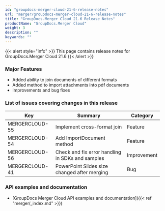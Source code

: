 ```yaml
---
id: "groupdocs-merger-cloud-21-6-release-notes"
url: "merger/groupdocs-merger-cloud-21-6-release-notes"
title: "GroupDocs.Merger Cloud 21.6 Release Notes"
productName: "GroupDocs.Merger Cloud"
weight: 3
description: ""
keywords: ""
---
```


{{< alert style="info" >}}
This page contains release notes for GroupDocs.Merger Cloud 21.6
{{< /alert >}}

### Major Features ###

* Added ability to join documents of different formats
* Added method to import attachments into pdf documents
* Improvements and bug fixes

### List of issues covering changes in this release ###

|Key|Summary|Category
|---|---|---
|MERGERCLOUD-55|Implement cross-format join|Feature
|MERGERCLOUD-54|Add ImportDocument method|Feature
|MERGERCLOUD-56|Check and fix error handling in SDKs and samples|Improvement
|MERGERCLOUD-41|PowerPoint Slides size changed after merging|Bug

### API examples and documentation ###

* [GroupDocs Merger Cloud API examples and documentation]({{< ref "merger/_index.md" >}})

